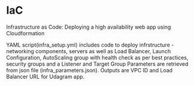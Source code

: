 # IaC
Infrastructure as Code:
Deploying a high availability web app using Cloudformation

YAML script(infra_setup.yml) includes code to deploy infrstructure - networking components, servers as well as Load Balancer, Launch Configuration, AutoScaling group with health check as per best practices, security groups and a Listener and Target Group
Parameters are retrieved from json file (infra_parameters.json). 
Outputs are VPC ID and Load Balancer URL for Udagram app.

